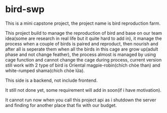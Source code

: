 # bird-swp
This is a mini capstone project, the project name is bird reproduction farm.

This project build to manage the reproduction of bird and base on our team idea(some are research in real life but it quite hard to add in), it manage the process when a couple of birds is paired and reproduct, then nourish and after all is seperate them when all the birds in this cage are grow up(adult phase and not change feather), the process almost is managed by using cage function and cannot change the cage during process, current version still work with 2 type of bird is Oriental magpie-robin(chích chòe than) and white-rumped shama(chích chòe lửa).

This side is a backend, not include frontend.

It still not done yet, some requirement will add in soon(if i have motivation).

It cannot run now when you call this project api as i shutdown the server and finding for another place that fix with our budget.

